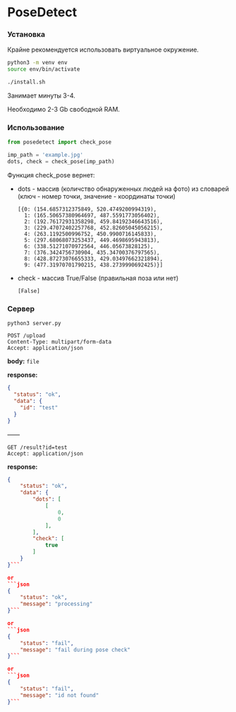 # PoseDetect

### Установка

Крайне рекомендуется использовать виртуальное окружение.

```bash
python3 -m venv env
source env/bin/activate
```

```bash
./install.sh
```

Занимает минуты 3-4.

Необходимо 2-3 Gb свободной RAM.

### Использование

```python
from posedetect import check_pose

imp_path = 'example.jpg'
dots, check = check_pose(imp_path)
```

Функция check_pose вернет:

- dots - массив (количство обнаруженных людей на фото) из словарей (ключ - номер точки, значение - координаты точки)
  ```
  [{0: (154.6857312375849, 520.4749200994319),
    1: (165.50657380964697, 487.5591773056402),
    2: (192.76172931358298, 459.84192346643516),
    3: (229.47072402257768, 452.82605045056215),
    4: (263.1192500996752, 450.9900716145833),
    5: (297.68068073253437, 449.4698695943813),
    6: (338.51271070972564, 446.05673828125),
    7: (376.3424756730904, 435.34700376797565),
    8: (428.87273076655333, 429.03497662321894),
    9: (477.31970701790215, 438.2739990692425)}]
  ```
- check - массив True/False (правильная поза или нет)
  ```
  [False]
  ```

### Сервер

`python3 server.py`

```
POST /upload
Content-Type: multipart/form-data
Accept: application/json
```

**body:**
`file`

**response:**

```json
{
  "status": "ok",
  "data": {
    "id": "test"
  }
}
```

——

```
GET /result?id=test
Accept: application/json
```

**response:**

````json
{
    "status": "ok",
    "data": {
        "dots": [
            [
                0,
                0
            ],
        ],
        "check": [
            true
        ]
    }
}```

or
```json
{
    "status": "ok",
    "message": "processing"
}```

or
```json
{
    "status": "fail",
    "message": "fail during pose check"
}```

or
```json
{
    "status": "fail",
    "message": "id not found"
}```
````
